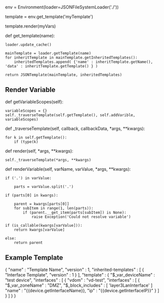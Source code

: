 env = Environment(loader=JSONFileSystemLoader('./'))

template = env.get_template('myTemplate')

template.render(myVars)

def get_template(name):

	loader.update_cache()
	
	mainTemplate = loader.getTemplate(name)
	for inheritTemplate in mainTemplate.getInheritedTemplates():
		inheritedTemplates.append( {'name' : inheritTemplate.getName(), 'data' : inheritTemplate.getTemplate() } )
		
	return JSONTemplate(mainTemplate, inheritedTemplates)

## Render Variable

def getVariableScopes(self):

    variableScopes = {}
    self._traverseTemplate(self.getTemplate(), self.addVarible, variableScopes)

def _traverseTemplate(self, callback, callbackData, *args, **kwargs):

    for k in self.getTemplate():
        if (type(k)

def render(self, *args, **kwargs):

    self._traverseTemplate(*args, **kwargs)

def renderVariable(self, varName, varValue, *args, **kwargs):

    if ('.') in varValue:

        parts = varValue.split('.')

    if (parts[0] in kwargs):

        parent = kwargs[parts[0]]
        for subItem in range(1, len(parts)):
            if (parent.__get_item(parts[subItem]) is None):
                raise Exception('Could not resolve variable')

    if (is_callable(kwargs[varValue])):
        return kwargs[varValue]

    else:
        return parent

        


## Example Template

{
    "name" : "Template Name",
    "version" : 1,
    "inherited-templates" : [ { "Interface Template", "version" : 1 } ],
    "template" : {
        "$_var_deviceName" : "test device",
        "interfaces" : [
            {
                "vdom" : "vd-test",
                "interfaces" : [
                    {
                        "$_var_zoneName" : "DMZ",
                        "$_block_includes" : [ 'layer3LanInterface' ]
                        "name" : "{{device.getInterfaceName}},
                        "ip" : "{{device.getInterfaceIP}}"
                    }
                ]
            }
        ]
    }
}